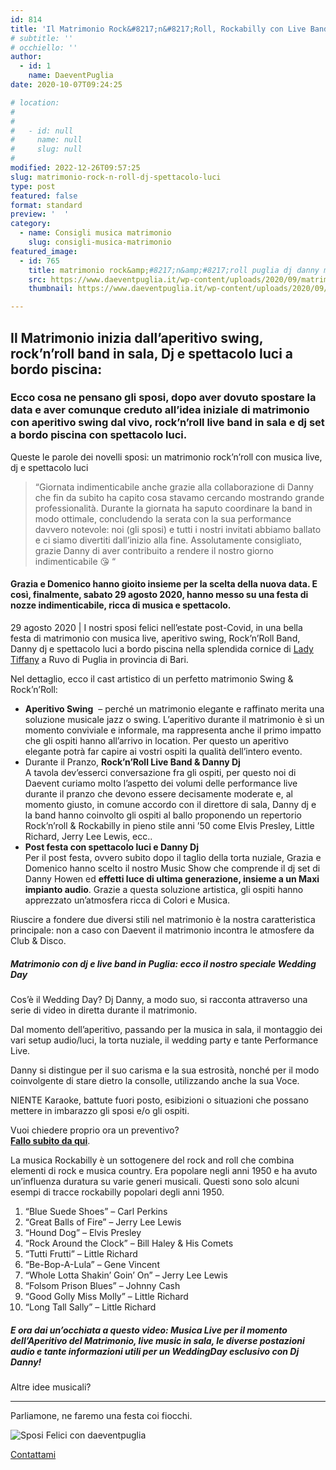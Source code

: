 ```yaml
---
id: 814
title: 'Il Matrimonio Rock&#8217;n&#8217;Roll, Rockabilly con Live Band, Dj e Spettacolo Luci in Puglia'
# subtitle: ''
# occhiello: ''
author:
  - id: 1
    name: DaeventPuglia
date: 2020-10-07T09:24:25

# location:
#   
#   
#   - id: null
#     name: null
#     slug: null
#   
modified: 2022-12-26T09:57:25
slug: matrimonio-rock-n-roll-dj-spettacolo-luci
type: post
featured: false
format: standard
preview: '  '
category:
  - name: Consigli musica matrimonio
    slug: consigli-musica-matrimonio
featured_image: 
  - id: 765
    title: matrimonio rock&amp;#8217;n&amp;#8217;roll puglia dj danny musica
    src: https://www.daeventpuglia.it/wp-content/uploads/2020/09/matrimonio-rocknroll-puglia-dj-danny-musica-300x197.jpg
    thumbnail: https://www.daeventpuglia.it/wp-content/uploads/2020/09/matrimonio-rocknroll-puglia-dj-danny-musica-150x150.jpg

---
```


Il Matrimonio inizia dall’aperitivo swing, rock’n’roll band in sala, Dj e spettacolo luci a bordo piscina:
----------------------------------------------------------------------------------------------------------

### Ecco cosa ne pensano gli sposi, dopo aver dovuto spostare la data e aver comunque creduto all’idea iniziale di matrimonio con aperitivo swing dal vivo, rock’n’roll live band in sala e dj set a bordo piscina con spettacolo luci.

Queste le parole dei novelli sposi: un matrimonio rock’n’roll con musica live, dj e spettacolo luci

> “Giornata indimenticabile anche grazie alla collaborazione di Danny che fin da subito ha capito cosa stavamo cercando mostrando grande professionalità. Durante la giornata ha saputo coordinare la band in modo ottimale, concludendo la serata con la sua performance davvero notevole: noi (gli sposi) e tutti i nostri invitati abbiamo ballato e ci siamo divertiti dall’inizio alla fine. Assolutamente consigliato, grazie Danny di aver contribuito a rendere il nostro giorno indimenticabile 😘 “

#### Grazia e Domenico hanno gioito insieme per la scelta della nuova data. E così, finalmente, sabato 29 agosto 2020, hanno messo su una festa di nozze indimenticabile, ricca di musica e spettacolo.

29 agosto 2020 | I nostri sposi felici nell’estate post-Covid, in una bella festa di matrimonio con musica live, aperitivo swing, Rock’n’Roll Band, Danny dj e spettacolo luci a bordo piscina nella splendida cornice di [Lady Tiffany](http://ladytiffany.it/) a Ruvo di Puglia in provincia di Bari.

Nel dettaglio, ecco il cast artistico di un perfetto matrimonio Swing & Rock’n’Roll:

*   **Aperitivo Swing**  – perché un matrimonio elegante e raffinato merita una soluzione musicale jazz o swing. L’aperitivo durante il matrimonio è sì un momento conviviale e informale, ma rappresenta anche il primo impatto che gli ospiti hanno all’arrivo in location. Per questo un aperitivo elegante potrà far capire ai vostri ospiti la qualità dell’intero evento.
*   Durante il Pranzo, **Rock’n’Roll Live Band & Danny Dj**  
    A tavola dev’esserci conversazione fra gli ospiti, per questo noi di Daevent curiamo molto l’aspetto dei volumi delle performance live durante il pranzo che devono essere decisamente moderate e, al momento giusto, in comune accordo con il direttore di sala, Danny dj e la band hanno coinvolto gli ospiti al ballo proponendo un repertorio Rock’n’roll & Rockabilly in pieno stile anni ’50 come Elvis Presley, Little Richard, Jerry Lee Lewis, ecc..
*   **Post festa con spettacolo luci e Danny Dj**   
    Per il post festa, ovvero subito dopo il taglio della torta nuziale, Grazia e Domenico hanno scelto il nostro Music Show che comprende il dj set di Danny Howen ed **effetti luce di ultima generazione, insieme a un Maxi impianto audio**. Grazie a questa soluzione artistica, gli ospiti hanno apprezzato un’atmosfera ricca di Colori e Musica.

Riuscire a fondere due diversi stili nel matrimonio è la nostra caratteristica principale: non a caso con Daevent il matrimonio incontra le atmosfere da Club & Disco.

##### Matrimonio con dj e live band in Puglia: ecco il nostro speciale Wedding Day

Cos’è il Wedding Day? Dj Danny, a modo suo, si racconta attraverso una serie di video in diretta durante il matrimonio.

Dal momento dell’aperitivo, passando per la musica in sala, il montaggio dei vari setup audio/luci, la torta nuziale, il wedding party e tante Performance Live.

Danny si distingue per il suo carisma e la sua estrosità, nonché per il modo coinvolgente di stare dietro la consolle, utilizzando anche la sua Voce.

NIENTE Karaoke, battute fuori posto, esibizioni o situazioni che possano mettere in imbarazzo gli sposi e/o gli ospiti.

Vuoi chiedere proprio ora un preventivo?  
[**Fallo subito da qui**](https://facebook.us15.list-manage.com/subscribe?u=9bf2b3b07ac5b87a2568548b9&id=46a88b5cab).

La musica Rockabilly è un sottogenere del rock and roll che combina elementi di rock e musica country. Era popolare negli anni 1950 e ha avuto un’influenza duratura su varie generi musicali. Questi sono solo alcuni esempi di tracce rockabilly popolari degli anni 1950.

1.  “Blue Suede Shoes” – Carl Perkins
2.  “Great Balls of Fire” – Jerry Lee Lewis
3.  “Hound Dog” – Elvis Presley
4.  “Rock Around the Clock” – Bill Haley & His Comets
5.  “Tutti Frutti” – Little Richard
6.  “Be-Bop-A-Lula” – Gene Vincent
7.  “Whole Lotta Shakin’ Goin’ On” – Jerry Lee Lewis
8.  “Folsom Prison Blues” – Johnny Cash
9.  “Good Golly Miss Molly” – Little Richard
10.  “Long Tall Sally” – Little Richard

##### E ora dai un’occhiata a questo video: Musica Live per il momento dell’Aperitivo del Matrimonio, live music in sala, le diverse postazioni audio e tante informazioni utili per un WeddingDay esclusivo con Dj Danny!

Altre idee musicali?


------------------------

Parliamone, ne faremo una festa coi fiocchi.

![Sposi Felici con daeventpuglia](https://www.daeventpuglia.it/wp-content/uploads/2020/04/fedi_smile.jpg "fedi_smile")

[Contattami](http://www.daeventpuglia.it/index.php/contatti/)
